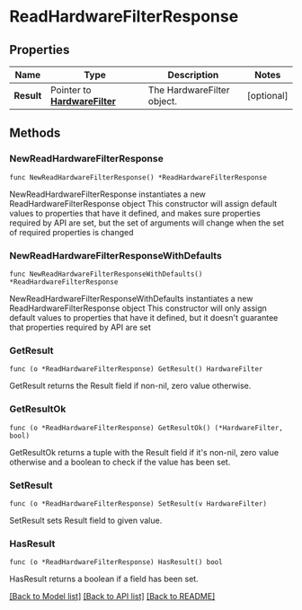 # ReadHardwareFilterResponse

## Properties

Name | Type | Description | Notes
------------ | ------------- | ------------- | -------------
**Result** | Pointer to [**HardwareFilter**](HardwareFilter.md) | The HardwareFilter object. | [optional] 

## Methods

### NewReadHardwareFilterResponse

`func NewReadHardwareFilterResponse() *ReadHardwareFilterResponse`

NewReadHardwareFilterResponse instantiates a new ReadHardwareFilterResponse object
This constructor will assign default values to properties that have it defined,
and makes sure properties required by API are set, but the set of arguments
will change when the set of required properties is changed

### NewReadHardwareFilterResponseWithDefaults

`func NewReadHardwareFilterResponseWithDefaults() *ReadHardwareFilterResponse`

NewReadHardwareFilterResponseWithDefaults instantiates a new ReadHardwareFilterResponse object
This constructor will only assign default values to properties that have it defined,
but it doesn't guarantee that properties required by API are set

### GetResult

`func (o *ReadHardwareFilterResponse) GetResult() HardwareFilter`

GetResult returns the Result field if non-nil, zero value otherwise.

### GetResultOk

`func (o *ReadHardwareFilterResponse) GetResultOk() (*HardwareFilter, bool)`

GetResultOk returns a tuple with the Result field if it's non-nil, zero value otherwise
and a boolean to check if the value has been set.

### SetResult

`func (o *ReadHardwareFilterResponse) SetResult(v HardwareFilter)`

SetResult sets Result field to given value.

### HasResult

`func (o *ReadHardwareFilterResponse) HasResult() bool`

HasResult returns a boolean if a field has been set.


[[Back to Model list]](../README.md#documentation-for-models) [[Back to API list]](../README.md#documentation-for-api-endpoints) [[Back to README]](../README.md)


